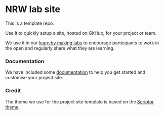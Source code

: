 # NRW lab site

This is a template repo.

Use it to quickly setup a site, hosted on GitHub, for your project or team.

We use it in our [learn by making labs](https://learnbymaking.wales/en/the-labs/) to encourage participants to work in the open and regularly share what they are learning.

### Documentation

We have included some [documentation](./_docs/README.md) to help you get started and customise your project site.

### Credit

The theme we use for the project site template is based on the [Scriptor theme](https://jekyllthemes.io/theme/scriptor).
